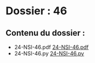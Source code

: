 # Dossier : 46
 
 ## Contenu du dossier : 
- 24-NSI-46.pdf [24-NSI-46.pdf](./24-NSI-46.pdf)
- 24-NSI-46.py [24-NSI-46.py](./24-NSI-46.py)
